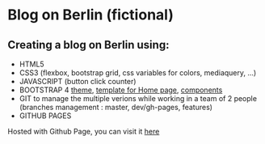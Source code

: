 # Blog on Berlin (fictional)

## Creating a blog on Berlin using:
* HTML5
* CSS3 (flexbox, bootstrap grid, css variables for colors, mediaquery, ...)
* JAVASCRIPT (button click counter)
* BOOTSTRAP 4 [theme](https://themestr.app/theme?start=1&font=Bungee%20Shade&palette=7&icons=simpleline&border-width=0&spacer=1rem&btn-border-radius=.25rem&enable-gradients=false), [template for Home page](https://startbootstrap.com/previews/blog-home), [components](https://getbootstrap.com/docs/4.3/components/navs/)
* GIT to manage the multiple verions while working in a team of 2 people (branches management : master, dev/gh-pages, features)
* GITHUB PAGES

Hosted with Github Page, you can visit it [here](https://campalo.github.io/BlogOnBerlin)
